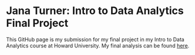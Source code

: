 # Jana Turner: Intro to Data Analytics Final Project

This GitHub page is my submission for my final project in my Intro to Data Analytics course at Howard University. My final analysis can be found [here](#https://github.com/jana-turner/jana-turner.github.io/blob/35654e5d56c4a501eca1a32aecfc3a74ad62637c/Do%20Southern%20states%20tend%20to%20have%20higher%20asthma%20and%20chronic%20obstructive%20pulmonary%20disorder%20rates%3F.md). 
